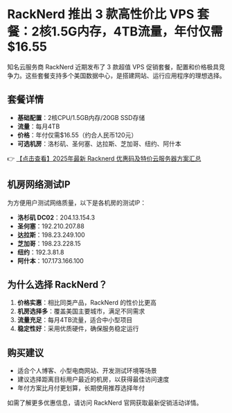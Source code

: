 # RackNerd 推出 3 款高性价比 VPS 套餐：2核1.5G内存，4TB流量，年付仅需 $16.55

知名云服务商 RackNerd 近期发布了 3 款超值 VPS 促销套餐，配置和价格极具竞争力。这些套餐支持多个美国数据中心，是搭建网站、运行应用程序的理想选择。

## 套餐详情

- **基础配置**：2核CPU/1.5GB内存/20GB SSD存储
- **流量**：每月4TB
- **价格**：年付仅需$16.55（约合人民币120元）
- **可选机房**：洛杉矶、圣何塞、达拉斯、芝加哥、纽约、阿什本

👉 [【点击查看】2025年最新 Racknerd 优惠码及特价云服务器方案汇总](https://bit.ly/Rack_Nerd)

## 机房网络测试IP

为方便用户测试网络质量，以下是各机房的测试IP：

- **洛杉矶 DC02**：204.13.154.3
- **圣何塞**：192.210.207.88
- **达拉斯**：198.23.249.100
- **芝加哥**：198.23.228.15
- **纽约**：192.3.81.8
- **阿什本**：107.173.166.100

## 为什么选择 RackNerd？

1. **价格实惠**：相比同类产品，RackNerd 的性价比更高
2. **机房选择多**：覆盖美国主要城市，满足不同需求
3. **流量充足**：每月4TB流量，适合中小型项目
4. **稳定性好**：采用优质硬件，确保服务稳定运行

## 购买建议

- 适合个人博客、小型电商网站、开发测试环境等场景
- 建议选择距离目标用户最近的机房，以获得最佳访问速度
- 年付方案比月付更划算，长期使用推荐选择年付

如需了解更多优惠信息，请访问 RackNerd 官网获取最新促销活动详情。